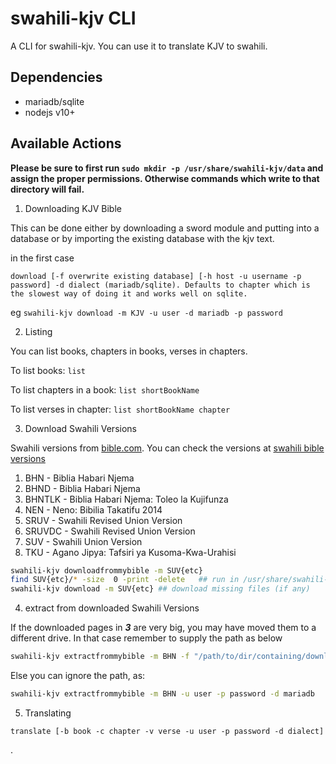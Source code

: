 # swahili-kjv CLI

A CLI for swahili-kjv. You can use it to translate KJV to swahili.

## Dependencies
 - mariadb/sqlite
 - nodejs v10+

## Available Actions

**Please be sure to first run `sudo mkdir -p /usr/share/swahili-kjv/data` and assign the proper permissions. Otherwise commands which write to that directory will fail.**

1. Downloading KJV Bible

This can be done either by downloading a sword module and putting into a database or by importing the existing database with the kjv text.

in the first case

```
download [-f overwrite existing database] [-h host -u username -p password] -d dialect (mariadb/sqlite). Defaults to chapter which is the slowest way of doing it and works well on sqlite.
```

eg `swahili-kjv download -m KJV -u user -d mariadb -p password`

2. Listing

You can list books, chapters in books, verses in chapters.

To list books: `list`

To list chapters in a book: `list shortBookName`

To list verses in chapter: `list shortBookName chapter`

3. Download Swahili Versions

Swahili versions from [bible.com](https://www.bible.com/). You can check the versions at [swahili bible versions](https://www.bible.com/json/bible/versions/swh?filter=)

1. BHN  - Biblia Habari Njema
2. BHND - Biblia Habari Njema
3. BHNTLK - Biblia Habari Njema: Toleo la Kujifunza
4. NEN - Neno: Bibilia Takatifu 2014
5. SRUV - Swahili Revised Union Version
6. SRUVDC - Swahili Revised Union Version
7. SUV - Swahili Union Version
8. TKU - Agano Jipya: Tafsiri ya Kusoma-Kwa-Urahisi

```bash
swahili-kjv downloadfrommybible -m SUV{etc}
find SUV{etc}/* -size  0 -print -delete   ## run in /usr/share/swahili-kjv/data to delete zero size files in downloaded folder
swahili-kjv download -m SUV{etc} ## download missing files (if any)
```

4. extract from downloaded Swahili Versions

If the downloaded pages in ***3*** are very big, you may have moved them to a different drive. In that case remember to supply the path as below

```bash
swahili-kjv extractfrommybible -m BHN -f "/path/to/dir/containing/downloaded/bibles" -u user -p password -d mariadb
```

Else you can ignore the path, as:

```bash
swahili-kjv extractfrommybible -m BHN -u user -p password -d mariadb
```


5. Translating

```
translate [-b book -c chapter -v verse -u user -p password -d dialect]
```

.